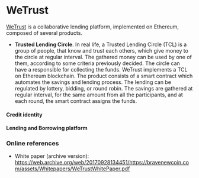 # WeTrust 

[WeTrust](https://www.wetrust.io/)  is a collaborative  lending  platform, implemented on Ethereum, composed of several products.  


* **Trusted Lending Circle**. In real life, a Trusted Lending Circle (TCL) is a group of people, that know and trust each others, which give money to the circle at regular interval. The gathered money can be used by one of them, according to some criteria previously decided.  The circle can have a responsible for  collecting the funds.  WeTrust implements a TCL on Ethereum blockchain. The product  consists of a smart contract which automates the savings and lending process.  The lending can be regulated by lottery, bidding, or round robin.  The savings are gathered at regular interval, for the same amount from all the participants, and at each round, the smart contract assigns the funds. 

#### Credit identity 


#### Lending and Borrowing platform

### Online references
* White paper (archive version): https://web.archive.org/web/20170928134451/https://bravenewcoin.com/assets/Whitepapers/WeTrustWhitePaper.pdf

